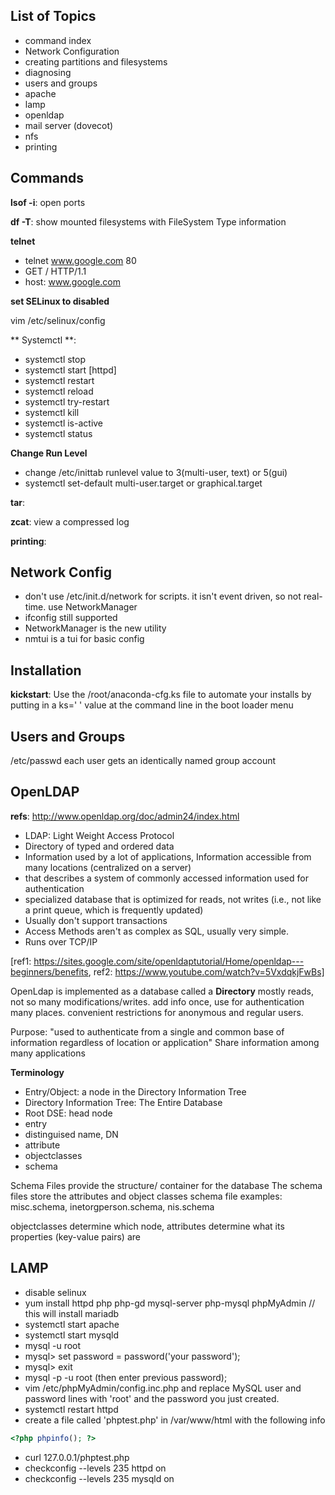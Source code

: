 ## List of Topics

+ command index
+ Network Configuration
+ creating partitions and filesystems
+ diagnosing
+ users and groups
+ apache
+ lamp
+ openldap
+ mail server (dovecot)
+ nfs
+ printing

## Commands
**lsof -i**: open ports

**df -T**: show mounted filesystems with FileSystem Type information

**telnet**
+ telnet www.google.com 80
+ GET / HTTP/1.1
+ host: www.google.com


**set SELinux to disabled**

vim /etc/selinux/config

** Systemctl **:
+ systemctl stop
+ systemctl start [httpd]
+ systemctl restart
+ systemctl reload
+ systemctl try-restart
+ systemctl kill
+ systemctl is-active
+ systemctl status


**Change Run Level**
+ change /etc/inittab runlevel value to 3(multi-user, text) or 5(gui)
+ systemctl set-default multi-user.target or graphical.target

**tar**: 

**zcat**: view a compressed log

**printing**:

## Network Config
+ don't use /etc/init.d/network for scripts. it isn't event driven, so not real-time. use NetworkManager
+ ifconfig still supported
+ NetworkManager is the new utility
+ nmtui is a tui for basic config

## Installation 

**kickstart**: Use the /root/anaconda-cfg.ks file to automate your installs by putting in a ks='   ' value at the command line in the boot loader menu

## Users and Groups

/etc/passwd
each user gets an identically named group account


## OpenLDAP

**refs**: http://www.openldap.org/doc/admin24/index.html

+ LDAP: Light Weight Access Protocol
+ Directory of typed and ordered data 
+ Information used by a lot of applications, Information accessible from many locations (centralized on a server)
+ that describes a system of commonly accessed information used for authentication
+ specialized database that is optimized for reads, not writes (i.e., not like a print queue, which is frequently updated)
+ Usually don't support transactions
+ Access Methods aren't as complex as SQL, usually very simple.
+ Runs over TCP/IP

[ref1: https://sites.google.com/site/openldaptutorial/Home/openldap---beginners/benefits, ref2: https://www.youtube.com/watch?v=5VxdqkjFwBs]

OpenLdap is implemented as a database called a **Directory**
mostly reads, not so many modifications/writes.
add info once, use for authentication many places.
convenient restrictions for anonymous and regular users.

Purpose: "used to authenticate from a single and common base of information regardless of location or application"
Share information among many applications

**Terminology**
+ Entry/Object: a node in the Directory Information Tree
+ Directory Information Tree: The Entire Database
+ Root DSE: head node
+ entry
+ distinguised name, DN
+ attribute
+ objectclasses
+ schema

Schema Files provide the structure/ container for the database
The schema files store the attributes and object classes
schema file examples: misc.schema, inetorgperson.schema, nis.schema

objectclasses determine which node, attributes determine what its properties (key-value pairs) are

## LAMP

+ disable selinux
+ yum install httpd php php-gd mysql-server php-mysql phpMyAdmin // this will install mariadb 
+ systemctl start apache
+ systemctl start mysqld
+ mysql -u root
+ mysql> set password = password('your password');
+ mysql> exit
+ mysql -p -u root (then enter previous password);
+ vim /etc/phpMyAdmin/config.inc.php and replace MySQL user and password lines with 'root' and the password you just created.
+ systemctl restart httpd
+ create a file called 'phptest.php' in /var/www/html with the following info
```php
<?php phpinfo(); ?>
```
+ curl 127.0.0.1/phptest.php
+ checkconfig --levels 235 httpd on
+ checkconfig --levels 235 mysqld on
